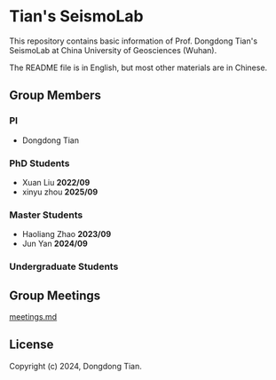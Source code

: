 # Tian's SeismoLab

This repository contains basic information of Prof. Dongdong Tian's SeismoLab at
China University of Geosciences (Wuhan).

The README file is in English, but most other materials are in Chinese.

## Group Members

### PI

- Dongdong Tian

### PhD Students

- Xuan Liu **2022/09**
- xinyu zhou **2025/09**

### Master Students

- Haoliang Zhao **2023/09**
- Jun Yan **2024/09**
### Undergraduate Students

## Group Meetings

[meetings.md](meetings.md)

## License

Copyright (c) 2024, Dongdong Tian.
